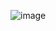 ![image](https://user-images.githubusercontent.com/121141888/211228067-dc29ab2b-ed4b-4419-b66a-0595da200879.png)
